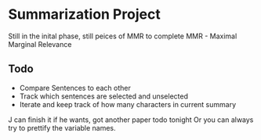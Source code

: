 Summarization Project
===

Still in the inital phase, still peices of MMR to complete
MMR - Maximal Marginal Relevance

Todo
---
* Compare Sentences to each other
* Track which sentences are selected and unselected
* Iterate and keep track of how many characters in current summary

J can finish it if he wants, got another paper todo tonight
Or you can always try to prettify the variable names.
